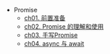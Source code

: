 * Promise
    * [ch01. 前置准备](Promise/ch01)
    * [ch02. Promise 的理解和使用](Promise/ch02)
    * [ch03. 手写Promise](Promise/ch03)
    * [ch04. async 与 await](Promise/ch04)